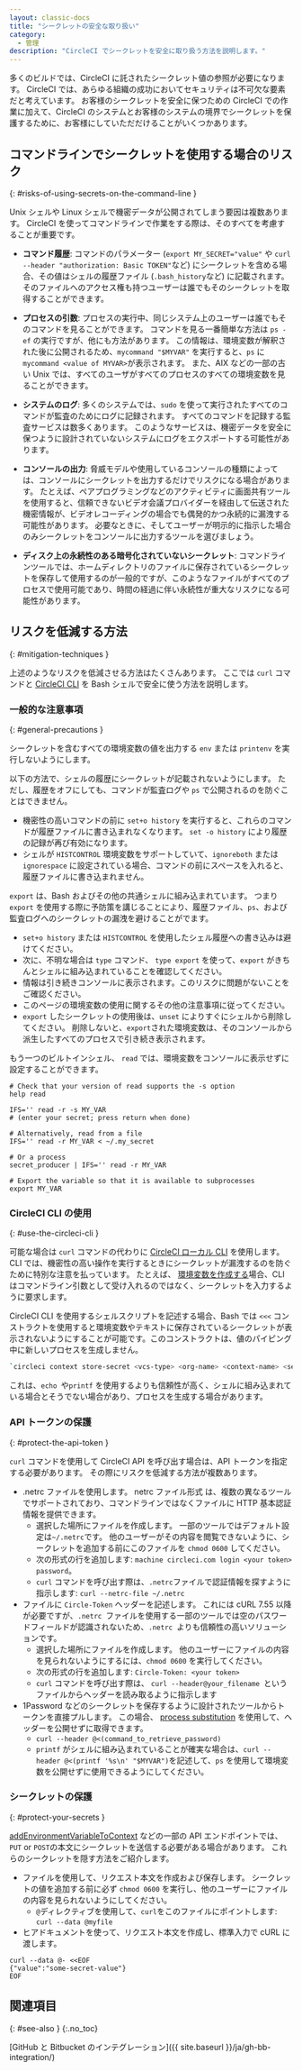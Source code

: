 ```yaml
---
layout: classic-docs
title: "シークレットの安全な取り扱い"
category:
  - 管理
description: "CircleCI でシークレットを安全に取り扱う方法を説明します。"
---
```


多くのビルドでは、CircleCI に託されたシークレット値の参照が必要になります。 CircleCI では、あらゆる組織の成功においてセキュリティは不可欠な要素だと考えています。 お客様のシークレットを安全に保つための CircleCI での作業に加えて、CircleCI のシステムとお客様のシステムの境界でシークレットを保護するために、お客様にしていただだけることがいくつかあります。

## コマンドラインでシークレットを使用する場合のリスク
{: #risks-of-using-secrets-on-the-command-line }

Unix シェルや Linux シェルで機密データが公開されてしまう要因は複数あります。 CircleCI を使ってコマンドラインで作業をする際は、そのすべてを考慮することが重要です。

* **コマンド履歴**: コマンドのパラメーター (`export MY_SECRET="value"` や `curl --header "authorization: Basic TOKEN"`など) にシークレットを含める場合、その値はシェルの履歴ファイル (`.bash_history`など) に記載されます。  そのファイルへのアクセス権も持つユーザーは誰でもそのシークレットを取得することができます。

* **プロセスの引数**: プロセスの実行中、同じシステム上のユーザーは誰でもそのコマンドを見ることができます。 コマンドを見る一番簡単な方法は `ps -ef` の実行ですが、他にも方法があります。 この情報は、環境変数が解釈された後に公開されるため、`mycommand "$MYVAR"` を実行すると、`ps` に `mycommand <value of MYVAR>`が表示されます。 また、AIX などの一部の古い Unix では、すべてのユーザがすべてのプロセスのすべての環境変数を見ることができます。

* **システムのログ**: 多くのシステムでは、`sudo` を使って実行されたすべてのコマンドが監査のためにログに記録されます。 すべてのコマンドを記録する監査サービスは数多くあります。 このようなサービスは、機密データを安全に保つように設計されていないシステムにログをエクスポートする可能性があります。

* **コンソールの出力**: 脅威モデルや使用しているコンソールの種類によっては、コンソールにシークレットを出力するだけでリスクになる場合があります。 たとえば、ペアプログラミングなどのアクティビティに画面共有ツールを使用すると、信頼できないビデオ会議プロバイダーを経由して伝送された機密情報が、ビデオレコーディングの場合でも偶発的かつ永続的に漏洩する可能性があります。 必要なときに、そしてユーザーが明示的に指示した場合のみシークレットをコンソールに出力するツールを選びましょう。

* **ディスク上の永続性のある暗号化されていないシークレット**: コマンドラインツールでは、ホームディレクトリのファイルに保存されているシークレットを保存して使用するのが一般的ですが、このようなファイルがすべてのプロセスで使用可能であり、時間の経過に伴い永続性が重大なリスクになる可能性があります。

## リスクを低減する方法
{: #mitigation-techniques }

上述のようなリスクを低減させる方法はたくさんあります。 ここでは `curl` コマンドと [CircleCI CLI]({{site.baseurl}}/ja/local-cli) を Bash シェルで安全に使う方法を説明します。

### 一般的な注意事項
{: #general-precautions }

シークレットを含むすべての環境変数の値を出力する `env` または `printenv` を実行しないようにします。

以下の方法で、シェルの履歴にシークレットが記載されないようにします。 ただし、履歴をオフにしても、コマンドが監査ログや `ps` で公開されるのを防ぐことはできません。
  - 機密性の高いコマンドの前に `set+o history` を実行すると、これらのコマンドが履歴ファイルに書き込まれなくなります。 `set -o history` により履歴の記録が再び有効になります。
  - シェルが `HISTCONTROL` 環境変数をサポートしていて、`ignoreboth` または `ignorespace` に設定されている場合、コマンドの前にスペースを入れると、履歴ファイルに書き込まれません。

`export` は、Bash およびその他の共通シェルに組み込まれています。 つまり `export` を使用する際に予防策を講じることにより、履歴ファイル、`ps`、および監査ログへのシークレットの漏洩を避けることがでます。
  - `set+o history` または `HISTCONTROL` を使用したシェル履歴への書き込みは避けてください。
  - 次に、不明な場合は `type` コマンド、 `type export` を使って、`export` がきちんとシェルに組み込まれていることを確認してください。
  - 情報は引き続きコンソールに表示されます。このリスクに問題がないことをご確認ください。
  - このページの環境変数の使用に関するその他の注意事項に従ってください。
  - `export` したシークレットの使用後は、`unset` によりすぐにシェルから削除してください。 削除しないと、`export`された環境変数は、そのコンソールから派生したすべてのプロセスで引き続き表示されます。

もう一つのビルトインシェル、 `read` では、環境変数をコンソールに表示せずに設定することができます。
```
# Check that your version of read supports the -s option
help read

IFS='' read -r -s MY_VAR
# (enter your secret; press return when done)

# Alternatively, read from a file
IFS='' read -r MY_VAR < ~/.my_secret

# Or a process
secret_producer | IFS='' read -r MY_VAR

# Export the variable so that it is available to subprocesses
export MY_VAR
```

### CircleCI CLI の使用
{: #use-the-circleci-cli }

可能な場合は `curl` コマンドの代わりに [CircleCI ローカル CLI]({{site.baseurl}}/ja/local-cli) を使用します。 CLI では、機密性の高い操作を実行するときにシークレットが漏洩するのを防ぐために特別な注意を払っています。 たとえば、  [環境変数を作成する]({{site.baseurl}}/ja/contexts#creating-environment-variables)場合、CLI はコマンドライン引数として受け入れるのではなく、シークレットを入力するように要求します。

CircleCI CLI を使用するシェルスクリプトを記述する場合、Bash では `<<<` コンストラクトを使用すると環境変数やテキストに保存されているシークレットが表示されないようにすることが可能です。このコンストラクトは、値のパイピング中に新しいプロセスを生成しません。
```bash
`circleci context store-secret <vcs-type> <org-name> <context-name> <secret name> <<< "$MY_SECRET"`
```
これは、`echo `や`printf` を使用するよりも信頼性が高く、シェルに組み込まれている場合とそうでない場合があり、プロセスを生成する場合があります。

### API トークンの保護
{: #protect-the-api-token }

`curl` コマンドを使用して CircleCI API を呼び出す場合は、API トークンを指定する必要があります。 その際にリスクを低減する方法が複数あります。

* .netrc ファイルを使用します。 netrc ファイル形式 は、複数の異なるツールでサポートされており、コマンドラインではなくファイルに HTTP 基本認証情報を提供できます。
  - 選択した場所にファイルを作成します。 一部のツールではデフォルト設定は`~/.netrc`です。 他のユーザーがその内容を閲覧できないように、シークレットを追加する前にこのファイルを `chmod 0600` してください。
  - 次の形式の行を追加します: `machine circleci.com login <your token> password`。
  - `curl` コマンドを呼び出す際は、`.netrc`ファイルで認証情報を探すように指示します: `curl --netrc-file ~/.netrc`
* ファイルに `Circle-Token` ヘッダーを記述します。 これには cURL 7.55 以降が必要ですが、`.netrc `ファイルを使用する一部のツールでは空のパスワードフィールドが認識されないため、`.netrc `よりも信頼性の高いソリューションです。
  - 選択した場所にファイルを作成します。 他のユーザーにファイルの内容を見られないようにするには、`chmod 0600` を実行してください。
  - 次の形式の行を追加します: `Circle-Token: <your token>`
  - `curl` コマンドを呼び出す際は、 `curl --header@your_filename `というファイルからヘッダーを読み取るように指示します
* 1Password などのシークレットを保存するように設計されたツールからトークンを直接プルします。 この場合、 [process substitution](https://en.wikipedia.org/wiki/Process_substitution) を使用して、ヘッダーを公開せずに取得できます。
  - `curl --header @<(command_to_retrieve_password)`
  - `printf` がシェルに組み込まれていることが確実な場合は、`curl --header @<(printf '%s\n' "$MYVAR")`を記述して、`ps` を使用して環境変数を公開せずに使用できるようにしてください。

### シークレットの保護
{: #protect-your-secrets }

[addEnvironmentVariableToContext](https://circleci.com/docs/api/v2/#operation/addEnvironmentVariableToContext) などの一部の API エンドポイントでは、`PUT` or `POST`の本文にシークレットを送信する必要がある場合があります。 これらのシークレットを隠す方法をご紹介します。

* ファイルを使用して、リクエスト本文を作成および保存します。 シークレットの値を追加する前に必ず `chmod 0600` を実行し、他のユーザーにファイルの内容を見られないようにしてください。
  - `@`ディレクティブを使用して、`curl`をこのファイルにポイントします: `curl --data @myfile`
* ヒアドキュメントを使って、リクエスト本文を作成し、標準入力で cURL に渡します。
```
curl --data @- <<EOF
{"value":"some-secret-value"}
EOF
```

## 関連項目
{: #see-also }
{:.no_toc}

[GitHub と Bitbucket のインテグレーション]({{ site.baseurl }}/ja/gh-bb-integration/)
